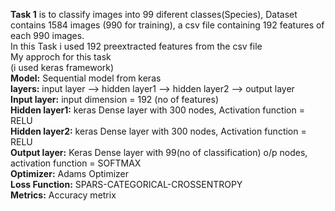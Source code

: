 <b>Task 1</b> is to classify images into  99 diferent classes(Species), Dataset contains 1584 images (990 for training),
a csv file containing 192 features of each 990 images. <br>
In this Task i used 192 preextracted features from the csv file <br>
My approch for this task<br>
(i used keras framework)<br>
<b>Model:</b> Sequential model from keras <br>
<b>layers:</b> input layer --> hidden layer1 --> hidden layer2 --> output layer <br>
<b>Input layer:</b> input dimension = 192 (no of features) <br>
<b>Hidden layer1:</b> keras Dense layer with 300 nodes, Activation function = RELU <br>
<b>Hidden layer2:</b> keras Dense layer with 300 nodes, Activation function = RELU <br>
<b>Output layer:</b> Keras Dense layer with 99(no of classification) o/p nodes, activation function = SOFTMAX <br>
<b>Optimizer:</b> Adams Optimizer<br>
<b>Loss Function:</b> SPARS-CATEGORICAL-CROSSENTROPY<br> 
<b>Metrics:</b> Accuracy metrix<br>
